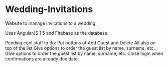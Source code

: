 # Wedding-Invitations
Website to manage invitations to a wedding.

Uses AngularJS 1.5 and Firebase as the database.

Pending cool stuff to do:
Put buttons of Add Guest and Delete All also on top of the list
Give options to order the guest list by name, surname, etc.
Give options to order the guest list by name, surname, etc.
Close login when confirmations are already due date

